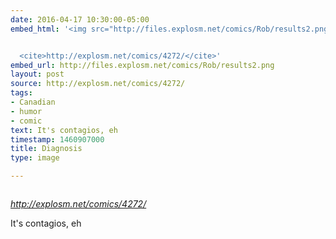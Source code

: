 ```yaml
---
date: 2016-04-17 10:30:00-05:00
embed_html: '<img src="http://files.explosm.net/comics/Rob/results2.png" alt="" />


  <cite>http://explosm.net/comics/4272/</cite>'
embed_url: http://files.explosm.net/comics/Rob/results2.png
layout: post
source: http://explosm.net/comics/4272/
tags:
- Canadian
- humor
- comic
text: It's contagios, eh
timestamp: 1460907000
title: Diagnosis
type: image

---
```

<img src="http://files.explosm.net/comics/Rob/results2.png" alt="" />

<cite>http://explosm.net/comics/4272/</cite>

It's contagios, eh